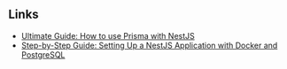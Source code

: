 ## Links

- [Ultimate Guide: How to use Prisma with NestJS](https://www.tomray.dev/nestjs-prisma)
- [Step-by-Step Guide: Setting Up a NestJS Application with Docker and PostgreSQL](https://dev.to/chukwutosin_/step-by-step-guide-setting-up-a-nestjs-application-with-docker-and-postgresql-5hei)